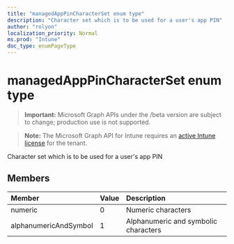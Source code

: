```yaml
---
title: "managedAppPinCharacterSet enum type"
description: "Character set which is to be used for a user's app PIN"
author: "rolyon"
localization_priority: Normal
ms.prod: "Intune"
doc_type: enumPageType
---
```


# managedAppPinCharacterSet enum type

> **Important:** Microsoft Graph APIs under the /beta version are subject to change; production use is not supported.

> **Note:** The Microsoft Graph API for Intune requires an [active Intune license](https://go.microsoft.com/fwlink/?linkid=839381) for the tenant.

Character set which is to be used for a user's app PIN

## Members
|Member|Value|Description|
|:---|:---|:---|
|numeric|0|Numeric characters|
|alphanumericAndSymbol|1|Alphanumeric and symbolic characters|





